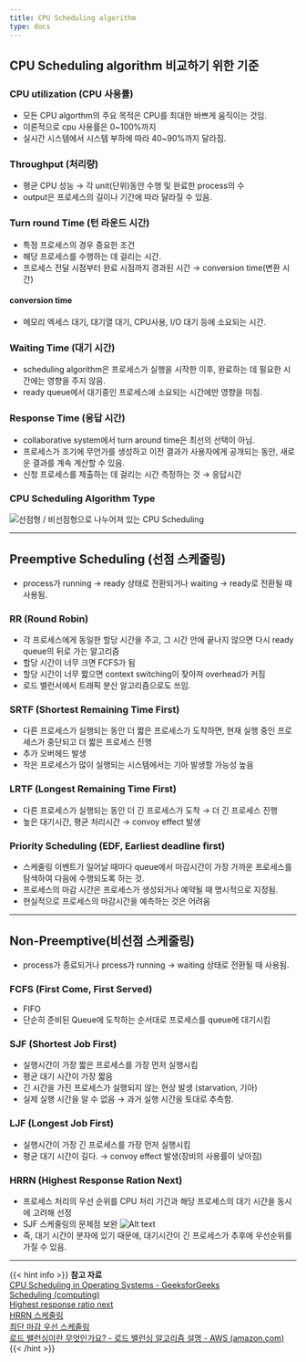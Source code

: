```yaml
---
title: CPU Scheduling algorithm
type: docs
---
```


## CPU Scheduling algorithm 비교하기 위한 기준
### CPU utilization (CPU 사용률)
- 모든 CPU algorthm의 주요 목적은 CPU를 최대한 바쁘게 움직이는 것임.
- 이론적으로 cpu 사용률은 0~100%까지
- 실시간 시스템에서 시스템 부하에 따라 40~90%까지 달라짐.

### Throughput (처리량)
- 평균 CPU 성능 → 각 unit(단위)동안 수행 및 완료한 process의 수
- output은 프로세스의 길이나 기간에 따라 달라질 수 있음.

### Turn round Time (턴 라운드 시간)
- 특정 프로세스의 경우 중요한 조건
- 해당 프로세스를 수행하는 데 걸리는 시간.
- 프로세스 전달 시점부터 완료 시점까지 경과된 시간 → conversion time(변환 시간)

#### conversion time
- 메모리 엑세스 대기, 대기열 대기, CPU사용, I/O 대기 등에 소요되는 시간.

### Waiting Time (대기 시간)
- scheduling algorithm은 프로세스가 실행을 시작한 이후, 완료하는 데 필요한 시간에는 영향을 주지 않음.
- ready queue에서 대기중인 프로세스에 소요되는 시간에만 영향을 미침.

### Response Time (응답 시간)
- collaborative system에서 turn around time은 최선의 선택이 아님.
- 프로세스가 조기에 무언가를 생성하고 이전 결과가 사용자에게 공개되는 동안, 새로운 결과를 계속 계산할 수 있음.
- 신청 프로세스를 제출하는 데 걸리는 시간 측정하는 것 → 응답시간

### CPU Scheduling Algorithm Type
![선점형 / 비선점형으로 나누어져 있는 CPU Scheduling](/cpu_scheduling.png) 

---

## Preemptive Scheduling (선점 스케줄링)
- process가 running → ready 상태로 전환되거나 waiting → ready로 전환될 때 사용됨.

### RR (Round Robin)
- 각 프로세스에게 동일한 할당 시간을 주고, 그 시간 안에 끝나지 않으면 다시 ready queue의 뒤로 가는 알고리즘
- 할당 시간이 너무 크면 FCFS가 됨
- 할당 시간이 너무 짧으면 context switching이 잦아져 overhead가 커짐
- 로드 밸런서에서 트래픽 분산 알고리즘으로도 쓰임.

### SRTF (Shortest Remaining Time First)
- 다른 프로세스가 실행되는 동안 더 짧은 프로세스가 도착하면, 현재 실행 중인 프로세스가 중단되고 더 짧은 프로세스 진행
- 추가 오버헤드 발생
- 작은 프로세스가 많이 실행되는 시스템에서는 기아 발생할 가능성 높음

### LRTF (Longest Remaining Time First)
- 다른 프로세스가 실행되는 동안 더 긴 프로세스가 도착 → 더 긴 프로세스 진행
- 높은 대기시간, 평균 처리시간 → convoy effect 발생

### Priority Scheduling (EDF, Earliest deadline first)
- 스케줄링 이벤트가 일어날 때마다 queue에서 마감시간이 가장 가까운 프로세스를 탐색하여 다음에 수행되도록 하는 것.
- 프로세스의 마감 시간은 프로세스가 생성되거나 예약될 때 명시적으로 지정됨.
- 현실적으로 프로세스의 마감시간을 예측하는 것은 어려움

---

## Non-Preemptive(비선점 스케줄링)
- process가 종료되거나 prcess가 running → waiting 상태로 전환될 때 사용됨.

### FCFS (First Come, First Served)
- FIFO
- 단순히 준비된 Queue에 도착하는 순서대로 프로세스를 queue에 대기시킴

### SJF (Shortest Job First)
- 실행시간이 가장 짧은 프로세스를 가장 먼저 실행시킴
- 평균 대기 시간이 가장 짧음
- 긴 시간을 가진 프로세스가 실행되지 않는 현상 발생 (starvation, 기아)
- 실제 실행 시간을 알 수 없음 → 과거 실행 시간을 토대로 추측함.

### LJF (Longest Job First)
- 실행시간이 가장 긴 프로세스를 가장 먼저 실행시킴
- 평균 대기 시간이 길다. → convoy effect 발생(장비의 사용률이 낮아짐)

### HRRN (Highest Response Ration Next)
- 프로세스 처리의 우선 순위를 CPU 처리 기간과 해당 프로세스의 대기 시간을 동시에 고려해 선정
- SJF 스케줄링의 문제점 보완
![Alt text](/response_ratio.png)
- 즉, 대기 시간이 분자에 있기 때문에, 대기시간이 긴 프로세스가 추후에 우선순위를 가질 수 있음.

---

{{< hint info >}}
**참고 자료**  
[CPU Scheduling in Operating Systems - GeeksforGeeks](https://www.geeksforgeeks.org/cpu-scheduling-in-operating-systems)  
[Scheduling (computing)](https://en.wikipedia.org/wiki/Scheduling_(computing))  
[Highest response ratio next](https://en.wikipedia.org/wiki/Highest_response_ratio_next)  
[HRRN 스케줄링](https://ko.wikipedia.org/wiki/HRRN_%EC%8A%A4%EC%BC%80%EC%A4%84%EB%A7%81)  
[최단 마감 우선 스케줄링](https://ko.wikipedia.org/wiki/%EC%B5%9C%EB%8B%A8_%EB%A7%88%EA%B0%90_%EC%9A%B0%EC%84%A0_%EC%8A%A4%EC%BC%80%EC%A4%84%EB%A7%81)  
[로드 밸런싱이란 무엇인가요? - 로드 밸런싱 알고리즘 설명 - AWS (amazon.com)](https://aws.amazon.com/ko/what-is/load-balancing/)  
{{< /hint >}}
